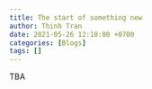 ```yaml
---
title: The start of something new
author: Thinh Tran
date: 2021-05-26 12:10:00 +0700
categories: [Blogs]
tags: []
---
```


TBA
